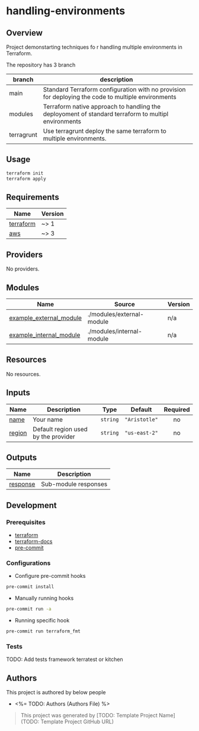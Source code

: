 # handling-environments
## Overview

Project demonstarting techniques fo r handling multiple environments in Terraform.

The repository has 3 branch

branch | description
--- | ---
main | Standard Terraform configuration with no provision for deploying the code to multiple environments
modules | Terraform native approach to handling the deployoment of standard terraform to multipl environments
terragrunt | Use terragrunt deploy the same terraform to multiple environments.

## Usage

```bash
terraform init
terraform apply
```

<!-- BEGINNING OF PRE-COMMIT-TERRAFORM DOCS HOOK -->
## Requirements

| Name | Version |
|------|---------|
| <a name="requirement_terraform"></a> [terraform](#requirement\_terraform) | ~> 1 |
| <a name="requirement_aws"></a> [aws](#requirement\_aws) | ~> 3 |

## Providers

No providers.

## Modules

| Name | Source | Version |
|------|--------|---------|
| <a name="module_example_external_module"></a> [example\_external\_module](#module\_example\_external\_module) | ./modules/external-module | n/a |
| <a name="module_example_internal_module"></a> [example\_internal\_module](#module\_example\_internal\_module) | ./modules/internal-module | n/a |

## Resources

No resources.

## Inputs

| Name | Description | Type | Default | Required |
|------|-------------|------|---------|:--------:|
| <a name="input_name"></a> [name](#input\_name) | Your name | `string` | `"Aristotle"` | no |
| <a name="input_region"></a> [region](#input\_region) | Default region used by the provider | `string` | `"us-east-2"` | no |

## Outputs

| Name | Description |
|------|-------------|
| <a name="output_response"></a> [response](#output\_response) | Sub-module responses |
<!-- END OF PRE-COMMIT-TERRAFORM DOCS HOOK -->

## Development

### Prerequisites

- [terraform](https://learn.hashicorp.com/terraform/getting-started/install#installing-terraform)
- [terraform-docs](https://github.com/segmentio/terraform-docs)
- [pre-commit](https://pre-commit.com/#install)

### Configurations

- Configure pre-commit hooks
```sh
pre-commit install
```
- Manually running hooks
```sh
pre-commit run -a
```
- Running specific hook
```sh
pre-commit run terraform_fmt
```

### Tests

TODO: Add tests framework terratest or kitchen
## Authors

This project is authored by below people

- <%= TODO: Authors (Authors File) %>

> This project was generated by [TODO: Template Project Name](TODO: Template Project GitHub URL)

